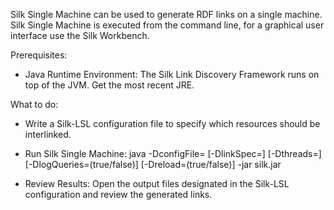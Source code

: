 Silk Single Machine can be used to generate RDF links on a single machine. Silk Single Machine is executed from the command line, for a graphical user interface use the Silk Workbench.

Prerequisites:

- Java Runtime Environment: The Silk Link Discovery Framework runs on top of the JVM. Get the most recent JRE.

What to do:

- Write a Silk-LSL configuration file to specify which resources should be interlinked.

- Run Silk Single Machine: java -DconfigFile=<Silk-LSL file> [-DlinkSpec=<Interlink ID>] [-Dthreads=<threads>]  [-DlogQueries=(true/false)] [-Dreload=(true/false)] -jar silk.jar

- Review Results: Open the output files designated in the Silk-LSL configuration and review the generated links.
